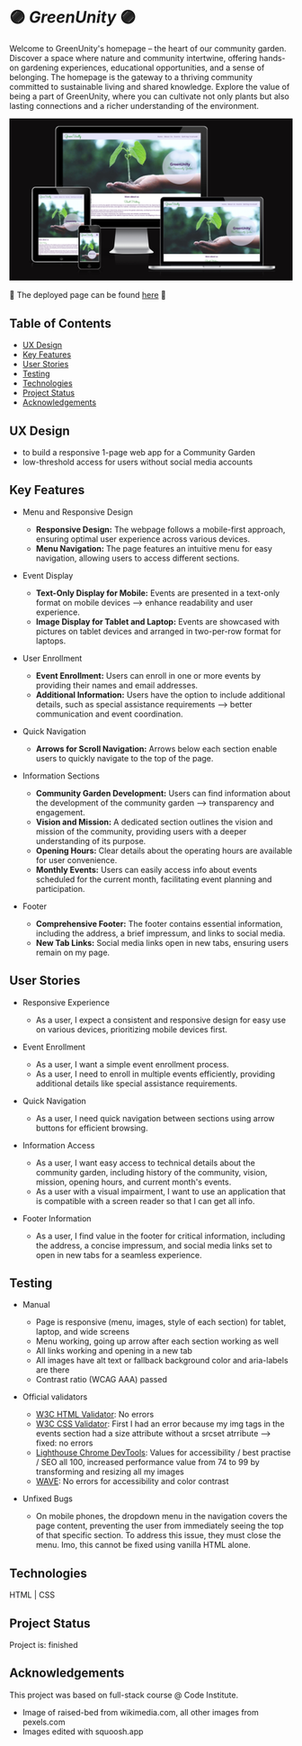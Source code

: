 # :purple_circle: *GreenUnity* :purple_circle:

Welcome to GreenUnity's homepage – the heart of our community garden. Discover a space where nature and community intertwine, offering hands-on gardening experiences, educational opportunities, and a sense of belonging. The homepage is the gateway to a thriving community committed to sustainable living and shared knowledge. Explore the value of being a part of GreenUnity, where you can cultivate not only plants but also lasting connections and a richer understanding of the environment. 

![mockup landingpage](./assets/img/readme-img/mockup_home.png?raw=true "image of mockup home screen for different devices")

🌱 The deployed page can be found [here](https://zabokaa.github.io/GreenUnity/) 🍃

## Table of Contents

- [UX Design](#ux-design)
- [Key Features](#key-features)
- [User Stories](#user-stories)
- [Testing](#testing)
- [Technologies](#technologies)
- [Project Status](#project-status)
- [Acknowledgements](#acknowledgements)

## UX Design

- to build a responsive 1-page web app for a Community Garden
- low-threshold access for users without social media accounts

## Key Features

- Menu and Responsive Design
  - **Responsive Design:** The webpage follows a mobile-first approach, ensuring optimal user experience across various devices.
  - **Menu Navigation:** The page features an intuitive menu for easy navigation, allowing users to access different sections.

- Event Display
  - **Text-Only Display for Mobile:** Events are presented in a text-only format on mobile devices --> enhance readability and user experience.
  - **Image Display for Tablet and Laptop:** Events are showcased with pictures on tablet devices and arranged in two-per-row format for laptops.

- User Enrollment
  - **Event Enrollment:** Users can enroll in one or more events by providing their names and email addresses.
  - **Additional Information:** Users have the option to include additional details, such as special assistance requirements --> better communication and event coordination.

- Quick Navigation
  - **Arrows for Scroll Navigation:** Arrows below each section enable users to quickly navigate to the top of the page.

- Information Sections
  - **Community Garden Development:** Users can find information about the development of the community garden -->  transparency and engagement.
  - **Vision and Mission:** A dedicated section outlines the vision and mission of the community, providing users with a deeper understanding of its purpose.
  - **Opening Hours:** Clear details about the operating hours are available for user convenience.
  - **Monthly Events:** Users can easily access info about events scheduled for the current month, facilitating event planning and participation.

- Footer
  - **Comprehensive Footer:** The footer contains essential information, including the address, a brief impressum, and links to social media.
  - **New Tab Links:** Social media links open in new tabs, ensuring users remain on my page.

## User Stories

- Responsive Experience
  - As a user, I expect a consistent and responsive design for easy use on various devices, prioritizing mobile devices first.

- Event Enrollment
  - As a user, I want a simple event enrollment process.
  - As a user, I need to enroll in multiple events efficiently, providing additional details like special assistance requirements.

- Quick Navigation
  - As a user, I need quick navigation between sections using arrow buttons for efficient browsing.

- Information Access
  - As a user, I want easy access to technical details about the community garden, including history of the community, vision, mission, opening hours, and current month's events.
  - As a user with a visual impairment, I want to use an application that is compatible with a screen reader so that I can get all info.

- Footer Information
  - As a user, I find value in the footer for critical information, including the address, a concise impressum, and social media links set to open in new tabs for a seamless experience.

## Testing

- Manual

  - Page is responsive (menu, images, style of each section) for tablet, laptop, and wide screens
  - Menu working, going up arrow after each section working as well
  - All links working and opening in a new tab
  - All images have alt text or fallback background color and aria-labels are there
  - Contrast ratio (WCAG AAA) passed

- Official validators

  - [W3C HTML Validator](./assets/img/readme-img/html_validation.png): No errors 
  - [W3C CSS Validator](./assets/img/readme-img/CSS_validation.png):  First I had an error because my img tags in the events section had a size attribute without a srcset atrribute --> fixed: no errors 
  - [Lighthouse Chrome DevTools](./assets/img/readme-img/lighthouse_afterResizingImg.png): Values for accessibility / best practise / SEO all 100, increased performance value from 74 to 99 by transforming and resizing all my images 
  - [WAVE](./assets/img/readme-img/wave_validation.png): No errors for accessibility and color contrast
 
- Unfixed Bugs
  
  - On mobile phones, the dropdown menu in the navigation covers the page content, preventing the user from immediately seeing the top of that specific section. To address this issue, they must close the menu. Imo, this cannot be fixed using vanilla HTML alone.

## Technologies

HTML | CSS

## Project Status

Project is: finished

## Acknowledgements

This project was based on full-stack course @ Code Institute.

- Image of raised-bed from  wikimedia.com, all other images from pexels.com
- Images edited with squoosh.app
  
